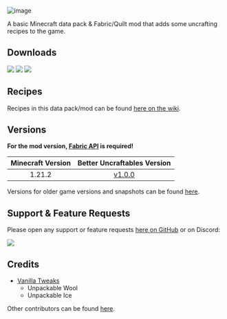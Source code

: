 ![image](https://i.imgur.com/8iHYZfS.png)

A basic Minecraft data pack & Fabric/Quilt mod that adds some uncrafting recipes to the game.

## Downloads

[![](https://img.shields.io/modrinth/dt/BLG002oq?label=Modrinth&style=for-the-badge&color=00AF5C&logo=modrinth)](https://modrinth.com/datapack/better-uncraftables/)
[![](https://img.shields.io/github/downloads/Classic36-Media/Better-Uncraftables/total?label=GitHub&style=for-the-badge&color=181717&logo=github)](https://github.com/Classic36-Media/Better-Uncraftables/releases)
[![](https://img.shields.io/spiget/downloads/108728?label=SpigotMC&style=for-the-badge&color=ED8106&logo=spigotmc)](https://www.spigotmc.org/resources/better-craftables.108728/)

## Recipes

Recipes in this data pack/mod can be found [here on the wiki](https://github.com/Classic36-Media/Better-Uncraftables/wiki/Uncrafting-Recipes).

## Versions

**For the mod version, [Fabric API](https://modrinth.com/mod/fabric-api) is required!**

| Minecraft Version | Better Uncraftables Version |
| :--: | :--: |
| 1.21.2 | [v1.0.0](https://github.com/Classic36-Media/Better-Uncraftables/releases/tag/v1.0.0) |

Versions for older game versions and snapshots can be found [here](https://github.com/Classic36-Media/Better-Uncraftables/wiki/Versions).

## Support & Feature Requests
Please open any support or feature requests [here on GitHub](https://github.com/Classic36-Media/Better-Uncraftables/issues/new/choose) or on Discord:

[![](https://img.shields.io/discord/1107084025442607206?label=Discord&style=for-the-badge&color=5865F2&logo=discord)](https://discord.gg/vZJSDjPcmu)

## Credits
* [Vanilla Tweaks](https://vanillatweaks.net/)
	* Unpackable Wool
	* Unpackable Ice

Other contributors can be found [here](https://github.com/Classic36-Media/Better-Uncraftables/wiki/Credits).